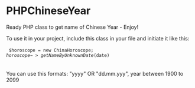 # PHPChineseYear
Ready PHP class to get name of Chinese Year - Enjoy!


To use it in your project, include this class in your file and initiate it like this: <br><br>
<code>
$horoscope = new ChinaHoroscope; 
$horoscope->getNameByUnknownDate($date)
</code>
<br><br>
You can use this formats: "yyyy" OR "dd.mm.yyy", year between 1900 to 2099
